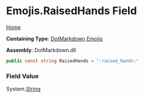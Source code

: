 # Emojis\.RaisedHands Field

[Home](../../../README.md)

**Containing Type**: [DotMarkdown](../../README.md)\.[Emojis](../README.md)

**Assembly**: DotMarkdown\.dll

```csharp
public const string RaisedHands = ":raised_hands:"
```

### Field Value

System\.[String](https://docs.microsoft.com/en-us/dotnet/api/system.string)